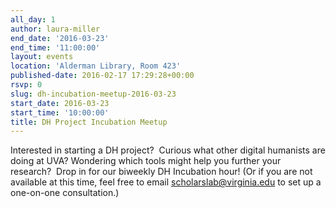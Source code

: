```yaml
---
all_day: 1
author: laura-miller
end_date: '2016-03-23'
end_time: '11:00:00'
layout: events
location: 'Alderman Library, Room 423'
published-date: 2016-02-17 17:29:28+00:00
rsvp: 0
slug: dh-incubation-meetup-2016-03-23
start_date: 2016-03-23
start_time: '10:00:00'
title: DH Project Incubation Meetup
---
```


Interested in starting a DH project?  Curious what other digital humanists are doing at UVA? Wondering which tools might help you further your research?  Drop in for our biweekly DH Incubation hour! (Or if you are not available at this time, feel free to email scholarslab@virginia.edu to set up a one-on-one consultation.)
